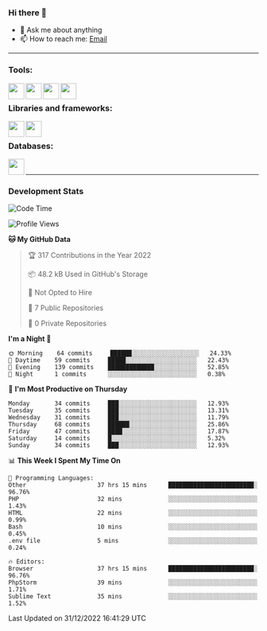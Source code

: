 ### Hi there 👋

- 💬 Ask me about anything
- 📫 How to reach me: [Email]

---

### Tools:
<img align='left' height="32" width="32" src="https://cdn.jsdelivr.net/npm/simple-icons@4.8.0/icons/phpstorm.svg" />
<img align='left' height="32" width="32" src="https://cdn.jsdelivr.net/npm/simple-icons@4.8.0/icons/sublimetext.svg" />
<img align='left' height="32" width="32" src="https://cdn.jsdelivr.net/npm/simple-icons@4.8.0/icons/laragon.svg" />
<img align='left' height="32" width="32" src="https://cdn.jsdelivr.net/npm/simple-icons@4.8.0/icons/xampp.svg" />
<br>

### Libraries and frameworks:
<img align='left' height="32" width="32" src="https://cdn.jsdelivr.net/npm/simple-icons@4.8.0/icons/laravel.svg" />
<img align='left' height="32" width="32" src="https://cdn.jsdelivr.net/npm/simple-icons@4.8.0/icons/jquery.svg" />
<br>

### Databases:
<img align='left' height="32" width="32" src="https://cdn.jsdelivr.net/npm/simple-icons@4.8.0/icons/mysql.svg" />
<br>

---
### Development Stats
<!--START_SECTION:waka-->
![Code Time](http://img.shields.io/badge/Code%20Time-630%20hrs%2054%20mins-blue)

![Profile Views](http://img.shields.io/badge/Profile%20Views-16-blue)

**🐱 My GitHub Data** 

> 🏆 317 Contributions in the Year 2022
 > 
> 📦 48.2 kB Used in GitHub's Storage 
 > 
> 🚫 Not Opted to Hire
 > 
> 📜 7 Public Repositories 
 > 
> 🔑 0 Private Repositories  
 > 
**I'm a Night 🦉** 

```text
🌞 Morning    64 commits     ██████░░░░░░░░░░░░░░░░░░░   24.33% 
🌆 Daytime    59 commits     █████░░░░░░░░░░░░░░░░░░░░   22.43% 
🌃 Evening    139 commits    █████████████░░░░░░░░░░░░   52.85% 
🌙 Night      1 commits      ░░░░░░░░░░░░░░░░░░░░░░░░░   0.38%

```
📅 **I'm Most Productive on Thursday** 

```text
Monday       34 commits     ███░░░░░░░░░░░░░░░░░░░░░░   12.93% 
Tuesday      35 commits     ███░░░░░░░░░░░░░░░░░░░░░░   13.31% 
Wednesday    31 commits     ███░░░░░░░░░░░░░░░░░░░░░░   11.79% 
Thursday     68 commits     ██████░░░░░░░░░░░░░░░░░░░   25.86% 
Friday       47 commits     ████░░░░░░░░░░░░░░░░░░░░░   17.87% 
Saturday     14 commits     █░░░░░░░░░░░░░░░░░░░░░░░░   5.32% 
Sunday       34 commits     ███░░░░░░░░░░░░░░░░░░░░░░   12.93%

```


📊 **This Week I Spent My Time On** 

```text
💬 Programming Languages: 
Other                    37 hrs 15 mins      ████████████████████████░   96.76% 
PHP                      32 mins             ░░░░░░░░░░░░░░░░░░░░░░░░░   1.43% 
HTML                     22 mins             ░░░░░░░░░░░░░░░░░░░░░░░░░   0.99% 
Bash                     10 mins             ░░░░░░░░░░░░░░░░░░░░░░░░░   0.45% 
.env file                5 mins              ░░░░░░░░░░░░░░░░░░░░░░░░░   0.24%

🔥 Editors: 
Browser                  37 hrs 15 mins      ████████████████████████░   96.76% 
PhpStorm                 39 mins             ░░░░░░░░░░░░░░░░░░░░░░░░░   1.71% 
Sublime Text             35 mins             ░░░░░░░░░░░░░░░░░░░░░░░░░   1.52%

```


 Last Updated on 31/12/2022 16:41:29 UTC
<!--END_SECTION:waka-->

[huyviet]: https://huyviet.vn/
[EMAIl]: https://mail.google.com/mail/u/0/?fs=1&tf=cm&source=mailto&to=huynguyenviet0110@gmail.com

